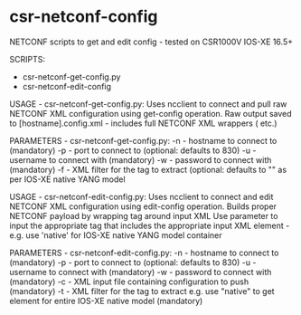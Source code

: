 # csr-netconf-config
NETCONF scripts to get and edit config - tested on CSR1000V IOS-XE 16.5+

SCRIPTS:
- csr-netconf-get-config.py
- csr-netconf-edit-config

USAGE - csr-netconf-get-config.py:
Uses ncclient to connect and pull raw NETCONF XML configuration using get-config operation.
Raw output saved to [hostname].config.xml - includes full NETCONF XML wrappers (<reply> etc.)

PARAMETERS - csr-netconf-get-config.py:
-n - hostname to connect to (mandatory)
-p - port to connect to (optional: defaults to 830)
-u - username to connect with (mandatory)
-w - password to connect with (mandatory)
-f - XML filter for the tag to extract (optional: defaults to "<native></native>" as per IOS-XE native YANG model

USAGE - csr-netconf-edit-config.py:
Uses ncclient to connect and edit NETCONF XML configuration using edit-config operation.
Builds proper NETCONF payload by wrapping <config></config> tag around input XML
Use parameter to input the appropriate tag that includes the appropriate input XML element - e.g. use 'native' for IOS-XE native YANG model container

PARAMETERS - csr-netconf-edit-config.py:
-n - hostname to connect to (mandatory)
-p - port to connect to (optional: defaults to 830)
-u - username to connect with (mandatory)
-w - password to connect with (mandatory)
-c - XML input file containing configuration to push (mandatory)
-t - XML filter for the tag to extract e.g. use "native" to get element for entire IOS-XE native model  (mandatory)
